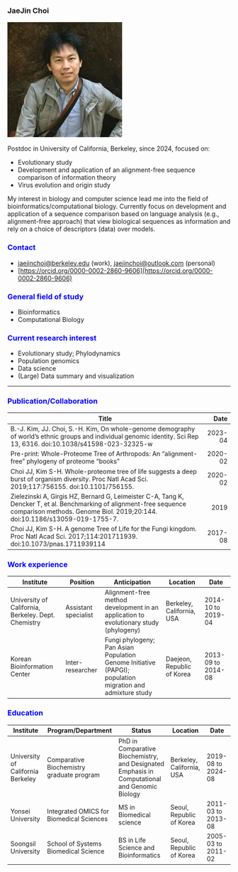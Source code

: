 
### JaeJin Choi  
![](./image/my-photo.jpg)  

Postdoc in University of California, Berkeley, since 2024, focused on:  

- Evolutionary study
- Development and application of an alignment-free sequence comparison of information theory
- Virus evolution and origin study

My interest in biology and computer science lead me into the field of bioinformatics/computational biology. Currently focus on development and application of a sequence comparison based on language analysis (e.g., alignment-free approach) that view biological sequences as information and rely on a choice of descriptors (data) over models.  

### <span style="color: blue;">Contact</span>  
* jaejinchoi@berkeley.edu (work), jaejinchoi@outlook.com (personal)  
* [https://orcid.org/0000-0002-2860-9606](https://orcid.org/0000-0002-2860-9606)  


### <span style="color: blue;">General field of study</span>  
* Bioinformatics
* Computational Biology


### <span style="color: blue;">Current research interest</span>  
* Evolutionary study; Phylodynamics
* Population genomics
* Data science
* (Large) Data summary and visualization 

<hr>

### <span style="color: blue;">Publication/Collaboration</span>  
| Title | Date |
|--------------|------------:|
| B.-J. Kim, JJ. Choi, S.-H. Kim, On whole-genome demography of world’s ethnic groups and individual genomic identity. Sci Rep 13, 6316. doi:10.1038/s41598-023-32325-w | 2023-04 |
| Pre-print: Whole-Proteome Tree of Arthropods: An “alignment-free” phylogeny of proteome “books”| 2020-02 | 2020-07 |
| Choi JJ, Kim S-H. Whole-proteome tree of life suggests a deep burst of organism diversity. Proc Natl Acad Sci. 2019;117:756155. doi:10.1101/756155.| 2020-02 |
| Zielezinski A, Girgis HZ, Bernard G, Leimeister C-A, Tang K, Dencker T, et al. Benchmarking of alignment-free sequence comparison methods. Genome Biol. 2019;20:144. doi:10.1186/s13059-019-1755-7. | 2019 |
| Choi JJ, Kim S-H. A genome Tree of Life for the Fungi kingdom. Proc Natl Acad Sci. 2017;114:201711939. doi:10.1073/pnas.1711939114 | 2017-08 |


### <span style="color: blue;">Work experience</span>
| Institute | Position | Anticipation |Location | Date |
|--------------|-------------|-------------|-------------|-------------|
| University of California, Berkeley. Dept. Chemistry | Assistant specialist | Alignment-free method development in an application to evolutionary study (phylogeny) | Berkeley, California, USA | 2014-10 to 2019-04 |
| Korean Bioinformation Center | Inter-researcher | Fungi phylogeny; Pan Asian Population Genome Initiative (PAPGI); population migration and admixture study | Daejeon, Republic of Korea | 2013-09 to 2014-08 |


### <span style="color: blue;">Education</span>
| Institute | Program/Department | Status | Location | Date |
|--------------|-------------|-------------|-------------|-------------|
| University of California Berkeley | Comparative Biochemistry graduate program | PhD in Comparative Biochemistry, and Designated Emphasis in Computational and Genomic Biology | Berkeley, California, USA | 2019-08 to 2024-08 |
|Yonsei University| Integrated OMICS for Biomedical Sciences | MS in Biomedical science | Seoul, Republic of Korea | 2011-03 to 2013-08 |
| Soongsil University | School of Systems Biomedical Science | BS in Life Science and Bioinformatics | Seoul, Republic of Korea | 2005-03 to 2011-02 |
